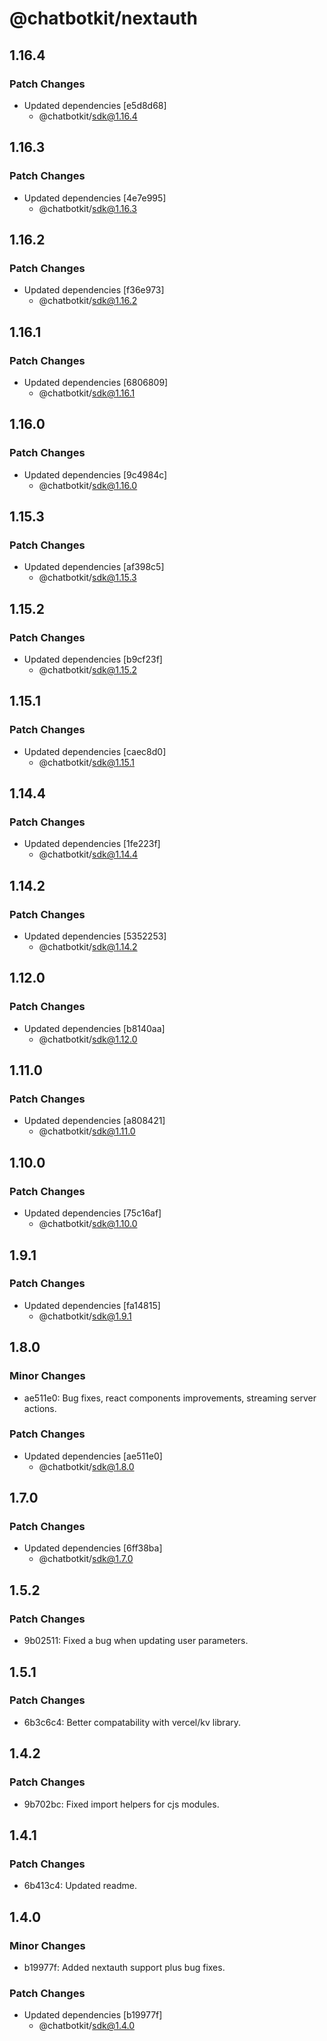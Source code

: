 # @chatbotkit/nextauth

## 1.16.4

### Patch Changes

- Updated dependencies [e5d8d68]
  - @chatbotkit/sdk@1.16.4

## 1.16.3

### Patch Changes

- Updated dependencies [4e7e995]
  - @chatbotkit/sdk@1.16.3

## 1.16.2

### Patch Changes

- Updated dependencies [f36e973]
  - @chatbotkit/sdk@1.16.2

## 1.16.1

### Patch Changes

- Updated dependencies [6806809]
  - @chatbotkit/sdk@1.16.1

## 1.16.0

### Patch Changes

- Updated dependencies [9c4984c]
  - @chatbotkit/sdk@1.16.0

## 1.15.3

### Patch Changes

- Updated dependencies [af398c5]
  - @chatbotkit/sdk@1.15.3

## 1.15.2

### Patch Changes

- Updated dependencies [b9cf23f]
  - @chatbotkit/sdk@1.15.2

## 1.15.1

### Patch Changes

- Updated dependencies [caec8d0]
  - @chatbotkit/sdk@1.15.1

## 1.14.4

### Patch Changes

- Updated dependencies [1fe223f]
  - @chatbotkit/sdk@1.14.4

## 1.14.2

### Patch Changes

- Updated dependencies [5352253]
  - @chatbotkit/sdk@1.14.2

## 1.12.0

### Patch Changes

- Updated dependencies [b8140aa]
  - @chatbotkit/sdk@1.12.0

## 1.11.0

### Patch Changes

- Updated dependencies [a808421]
  - @chatbotkit/sdk@1.11.0

## 1.10.0

### Patch Changes

- Updated dependencies [75c16af]
  - @chatbotkit/sdk@1.10.0

## 1.9.1

### Patch Changes

- Updated dependencies [fa14815]
  - @chatbotkit/sdk@1.9.1

## 1.8.0

### Minor Changes

- ae511e0: Bug fixes, react components improvements, streaming server actions.

### Patch Changes

- Updated dependencies [ae511e0]
  - @chatbotkit/sdk@1.8.0

## 1.7.0

### Patch Changes

- Updated dependencies [6ff38ba]
  - @chatbotkit/sdk@1.7.0

## 1.5.2

### Patch Changes

- 9b02511: Fixed a bug when updating user parameters.

## 1.5.1

### Patch Changes

- 6b3c6c4: Better compatability with vercel/kv library.

## 1.4.2

### Patch Changes

- 9b702bc: Fixed import helpers for cjs modules.

## 1.4.1

### Patch Changes

- 6b413c4: Updated readme.

## 1.4.0

### Minor Changes

- b19977f: Added nextauth support plus bug fixes.

### Patch Changes

- Updated dependencies [b19977f]
  - @chatbotkit/sdk@1.4.0
